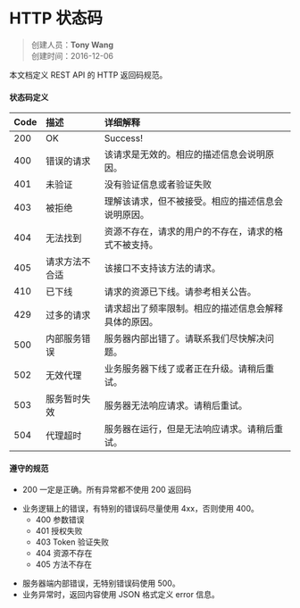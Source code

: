 # HTTP 状态码
>创建人员：**Tony Wang**   
>创建时间：2016-12-06

本文档定义 REST API 的 HTTP 返回码规范。

#### 状态码定义
| Code |	描述  |	详细解释 |
|:-----|:------|:--------|
| 200 	| OK 	| Success!
| 400 	| 错误的请求 	| 该请求是无效的。相应的描述信息会说明原因。
| 401 	| 未验证 	| 没有验证信息或者验证失败
| 403 	| 被拒绝 	| 理解该请求，但不被接受。相应的描述信息会说明原因。
| 404 	| 无法找到 	| 资源不存在，请求的用户的不存在，请求的格式不被支持。
| 405 	| 请求方法不合适 	| 该接口不支持该方法的请求。
| 410 	| 已下线 	| 请求的资源已下线。请参考相关公告。
| 429 	| 过多的请求 	| 请求超出了频率限制。相应的描述信息会解释具体的原因。
| 500 	| 内部服务错误 	| 服务器内部出错了。请联系我们尽快解决问题。
| 502 	| 无效代理 	| 业务服务器下线了或者正在升级。请稍后重试。
| 503 	| 服务暂时失效 	| 服务器无法响应请求。请稍后重试。
| 504 	| 代理超时 	| 服务器在运行，但是无法响应请求。请稍后重试。

#### 遵守的规范
* 200 一定是正确。所有异常都不使用 200 返回码
- 业务逻辑上的错误，有特别的错误码尽量使用 4xx，否则使用 400。
    + 400 参数错误
    + 401 授权失败
    + 403 Token 验证失败
    + 404 资源不存在
    + 405 方法不存在
* 服务器端内部错误，无特别错误码使用 500。
* 业务异常时，返回内容使用 JSON 格式定义 error 信息。
